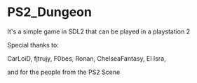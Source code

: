 # PS2_Dungeon
It's a simple game in SDL2 that can be played in a playstation 2

Special thanks to:

CarLoiD,
fjtrujy,
F0bes,
Ronan,
ChelseaFantasy,
El Isra,

and for the people from the PS2 Scene
